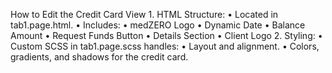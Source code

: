 How to Edit the Credit Card View
	1.	HTML Structure:
	•	Located in tab1.page.html.
	•	Includes:
	•	medZERO Logo
	•	Dynamic Date
	•	Balance Amount
	•	Request Funds Button
	•	Details Section
  •	Client Logo
	2.	Styling:
	•	Custom SCSS in tab1.page.scss handles:
	•	Layout and alignment.
	•	Colors, gradients, and shadows for the credit card.
